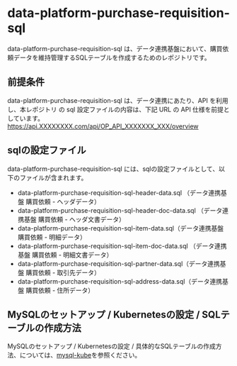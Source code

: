 # data-platform-purchase-requisition-sql 
data-platform-purchase-requisition-sql は、データ連携基盤において、購買依頼データを維持管理するSQLテーブルを作成するためのレポジトリです。  

## 前提条件  
data-platform-purchase-requisition-sql は、データ連携にあたり、API を利用し、本レポジトリ の sql 設定ファイルの内容は、下記 URL の API 仕様を前提としています。  
https://api.XXXXXXXX.com/api/OP_API_XXXXXXX_XXX/overview 

## sqlの設定ファイル  
data-platform-purchase-requisition-sql には、sqlの設定ファイルとして、以下のファイルが含まれます。 

* data-platform-purchase-requisition-sql-header-data.sql （データ連携基盤 購買依頼 - ヘッダデータ）
* data-platform-purchase-requisition-sql-header-doc-data.sql （データ連携基盤 購買依頼 - ヘッダ文書データ）
* data-platform-purchase-requisition-sql-item-data.sql（データ連携基盤 購買依頼 - 明細データ）
* data-platform-purchase-requisition-sql-item-doc-data.sql （データ連携基盤 購買依頼 - 明細文書データ）
* data-platform-purchase-requisition-sql-partner-data.sql（データ連携基盤 購買依頼 - 取引先データ）
* data-platform-purchase-requisition-sql-address-data.sql（データ連携基盤 購買依頼 - 住所データ）

## MySQLのセットアップ / Kubernetesの設定 / SQLテーブルの作成方法  
MySQLのセットアップ / Kubernetesの設定 / 具体的なSQLテーブルの作成方法、については、[mysql-kube](https://github.com/latonaio/mysql-kube)を参照ください。
